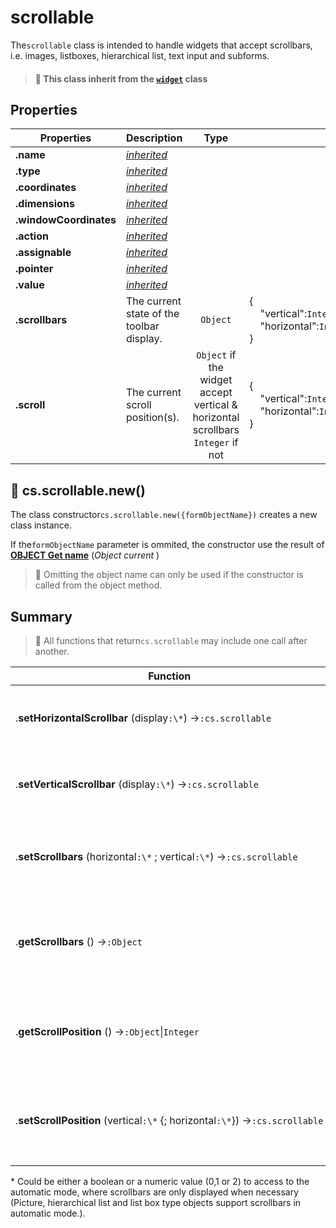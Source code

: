 # scrollable

The`scrollable` class is intended to handle widgets that accept scrollbars, i.e. images, listboxes, hierarchical list, text input and subforms.  

> #### 📌 This class inherit from the [`widget`](widget.md) class

## Properties

|Properties|Description|Type||
|----------|-----------|:--:|-------|
|**.name** | [*inherited*](formObject.md) |
|**.type** | [*inherited*](formObject.md) |
|**.coordinates** | [*inherited*](formObject.md) |
|**.dimensions** | [*inherited*](formObject.md) |
|**.windowCoordinates** | [*inherited*](formObject.md) |
|**.action** |  [*inherited*](widget.md) |
|**.assignable** | [*inherited*](widget.md) |
|**.pointer** | [*inherited*](widget.md) |
|**.value** | [*inherited*](widget.md) |
|**.scrollbars** | The current state of the toolbar display. |`Object` | {<br/>    "vertical":`Integer`,<br/>    "horizontal":`Integer`<br/>}
|**.scroll** | The current scroll position(s). |`Object` if the widget accept vertical & horizontal scrollbars <br/>`Integer` if not |{<br/>    "vertical":`Integer`,<br/>    "horizontal":`Integer`<br/>}

## 🔸 cs.scrollable.new()

The class constructor`cs.scrollable.new({formObjectName})` creates a new class instance.

If the`formObjectName` parameter is ommited, the constructor use the result of **[OBJECT Get name](https://doc.4d.com/4Dv18R6/4D/18-R6/OBJECT-Get-name.301-5198296.en.html)** (_Object current_ )

> 📌 Omitting the object name can only be used if the constructor is called from the object method.

## Summary

> 📌 All functions that return`cs.scrollable` may include one call after another. 

| Function | Action |
| -------- | ------ |  
|.**setHorizontalScrollbar** (display`:\*`) →`:cs.scrollable` | To display or hide the horizontal scrollbar of the widget |
|.**setVerticalScrollbar** (display`:\*`) →`:cs.scrollable` | To display or hide the vertical scrollbar of the widget |
|.**setScrollbars** (horizontal`:\*` ; vertical`:\*`) →`:cs.scrollable` | To display or hide the horizontal and vertical scrollbars of the widget |
|.**getScrollbars** () →`:Object` | Returns the current state of the toolbar display & update the`.scroolbars` property. |
|.**getScrollPosition** () →`:Object`\|`Integer`| Returns the position of the scroll bars of the widget  & update the`. scroll` property.|
|.**setScrollPosition** (vertical`:\*` {; horizontal`:\*`}) →`:cs.scrollable` | Sets the position of the scroll bars of the widget  & update the `.scroll` property.|

\* Could be either a boolean or a numeric value (0,1 or 2) to access to the automatic mode, where scrollbars are only displayed when necessary (Picture, hierarchical list and list box type objects support scrollbars in automatic mode.).


